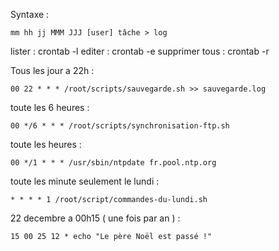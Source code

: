 Syntaxe : 

    mm hh jj MMM JJJ [user] tâche > log
    
 lister : crontab -l
 editer : crontab -e
 supprimer tous : crontab -r



Tous les jour a 22h :

    00 22 * * * /root/scripts/sauvegarde.sh >> sauvegarde.log

toute les 6 heures : 

    00 */6 * * * /root/scripts/synchronisation-ftp.sh
    
    
toute les heures : 

    00 */1 * * * /usr/sbin/ntpdate fr.pool.ntp.org
    
toute les minute seulement le lundi :

    * * * * 1 /root/script/commandes-du-lundi.sh
    
    
22 decembre a 00h15 ( une fois par an ) :

    15 00 25 12 * echo "Le père Noël est passé !"
    

